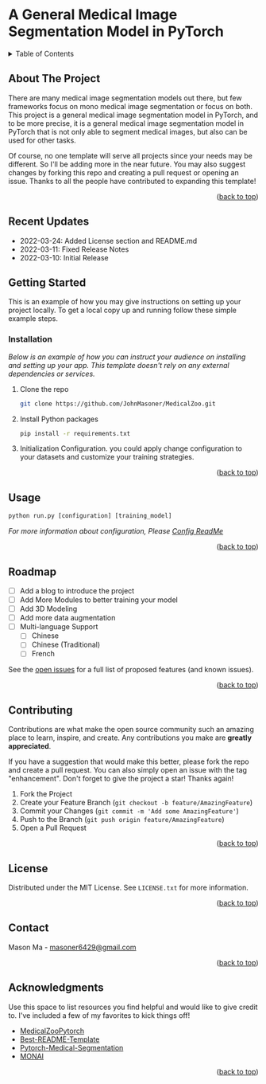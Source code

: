 <div id="top"></div>

# A General Medical Image Segmentation Model in PyTorch
<!-- PROJECT LOGO -->

<!-- TABLE OF CONTENTS -->
<details>
  <summary>Table of Contents</summary>
  <ol>
    <li>
      <a href="#about-the-project">About The Project</a>
    </li>
    <li>
      <a href="#getting-started">Getting Started</a>
      <ul>
        <li><a href="#installation">Installation</a></li>
      </ul>
    </li>
    <li><a href="#usage">Usage</a></li>
    <li><a href="#roadmap">Roadmap</a></li>
    <li><a href="#contributing">Contributing</a></li>
    <li><a href="#license">License</a></li>
    <li><a href="#contact">Contact</a></li>
    <li><a href="#acknowledgments">Acknowledgments</a></li>
  </ol>
</details>


<!-- ABOUT THE PROJECT -->
## About The Project

There are many medical image segmentation models out there, but few frameworks focus on mono medical image segmentation or focus on both. This project is a general medical image segmentation model in PyTorch, and to be more precise, it is a general medical image segmentation model in PyTorch that is not only able to segment medical images, but also can be used for other tasks.

Of course, no one template will serve all projects since your needs may be different. So I'll be adding more in the near future. You may also suggest changes by forking this repo and creating a pull request or opening an issue. Thanks to all the people have contributed to expanding this template!


<p align="right">(<a href="#top">back to top</a>)</p>

<!--Recent Updates-->
## Recent Updates

* 2022-03-24: Added License section and README.md
* 2022-03-11: Fixed Release Notes
* 2022-03-10: Initial Release

<!-- GETTING STARTED -->
## Getting Started

This is an example of how you may give instructions on setting up your project locally.
To get a local copy up and running follow these simple example steps.

<!-- Installation -->
### Installation

_Below is an example of how you can instruct your audience on installing and setting up your app. This template doesn't rely on any external dependencies or services._

1. Clone the repo

   ```sh
   git clone https://github.com/JohnMasoner/MedicalZoo.git
   ```

2. Install Python packages

   ```sh
   pip install -r requirements.txt
   ```

3. Initialization Configuration.
you could apply change configuration to your datasets and customize your training strategies.

<p align="right">(<a href="#top">back to top</a>)</p>

<!-- USAGE EXAMPLES -->
## Usage

```python
python run.py [configuration] [training_model]
```

_For more information about configuration, Please [Config ReadMe](https://github.com/JohnMasoner/MedicalZoo/tree/main/config)_

<p align="right">(<a href="#top">back to top</a>)</p>

<!-- ROADMAP -->
## Roadmap

* [ ] Add a blog to introduce the project
* [ ] Add More Modules to better training your model
* [ ] Add 3D Modeling
* [ ] Add more data augmentation
* [ ] Multi-language Support
  * [ ] Chinese
  * [ ] Chinese (Traditional)
  * [ ] French

See the [open issues](https://github.com/JohnMasoner/MedicalZoo/issues) for a full list of proposed features (and known issues).

<p align="right">(<a href="#top">back to top</a>)</p>

<!-- CONTRIBUTING -->
## Contributing

Contributions are what make the open source community such an amazing place to learn, inspire, and create. Any contributions you make are **greatly appreciated**.

If you have a suggestion that would make this better, please fork the repo and create a pull request. You can also simply open an issue with the tag "enhancement".
Don't forget to give the project a star! Thanks again!

1. Fork the Project
2. Create your Feature Branch (`git checkout -b feature/AmazingFeature`)
3. Commit your Changes (`git commit -m 'Add some AmazingFeature'`)
4. Push to the Branch (`git push origin feature/AmazingFeature`)
5. Open a Pull Request

<p align="right">(<a href="#top">back to top</a>)</p>

<!-- LICENSE -->
## License

Distributed under the MIT License. See `LICENSE.txt` for more information.

<p align="right">(<a href="#top">back to top</a>)</p>

<!-- CONTACT -->
## Contact

Mason Ma - masoner6429@gmail.com


<p align="right">(<a href="#top">back to top</a>)</p>

<!-- ACKNOWLEDGMENTS -->
## Acknowledgments

Use this space to list resources you find helpful and would like to give credit to. I've included a few of my favorites to kick things off!

* [MedicalZooPytorch](https://github.com/black0017/MedicalZooPytorch)
* [Best-README-Template](https://github.com/othneildrew/Best-README-Template)
* [Pytorch-Medical-Segmentation](https://github.com/MontaEllis/Pytorch-Medical-Segmentation)
* [MONAI](https://github.com/Project-MONAI/MONAI)

<p align="right">(<a href="#top">back to top</a>)</p>
